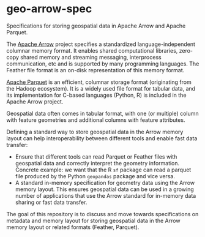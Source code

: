 # geo-arrow-spec

Specifications for storing geospatial data in Apache Arrow and Apache Parquet.

The [Apache Arrow](https://arrow.apache.org/) project specifies a standardized
language-independent columnar memory format. It enables shared computational
libraries, zero-copy shared memory and streaming messaging, interprocess
communication, etc and is supported by many programming languages. The Feather
file format is an on-disk representation of this memory format.

[Apache Parquet](https://parquet.apache.org/) is an efficient, columnar storage
format (originating from the Hadoop ecosystem). It is a widely used file format
for tabular data, and its implementation for C-based languages (Python, R) is
included in the Apache Arrow project.

Geospatial data often comes in tabular format, with one (or multiple) column
with feature geometries and additional columns with feature attributes. 

Defining a standard way to store geospatial data in the Arrow memory layout
can help interoperability between different tools and enable fast data
transfer:

- Ensure that different tools can read Parquet or Feather files with geospatial
  data and correctly interpret the geometry information. Concrete example: we
  want that the R `sf` package can read a parquet file produced by the Python
  `geopandas` package and vice versa.
- A standard in-memory specification for geometry data using the Arrow memory
  layout. This ensures geospatial data can be used in a growing number of
  applications that use the Arrow standard for in-memory data sharing or fast
  data transfer.

The goal of this repository is to discuss and move towards specifications
on metadata and memory layout for storing geospatial data in the Arrow memory
layout or related formats (Feather, Parquet).
